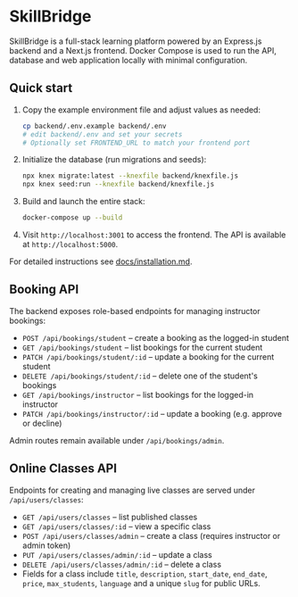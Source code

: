 # SkillBridge

SkillBridge is a full-stack learning platform powered by an Express.js backend and a Next.js frontend. Docker Compose is used to run the API, database and web application locally with minimal configuration.

## Quick start

1. Copy the example environment file and adjust values as needed:

   ```bash
   cp backend/.env.example backend/.env
   # edit backend/.env and set your secrets
   # Optionally set FRONTEND_URL to match your frontend port
   ```

2. Initialize the database (run migrations and seeds):

   ```bash
   npx knex migrate:latest --knexfile backend/knexfile.js
   npx knex seed:run --knexfile backend/knexfile.js
   ```

3. Build and launch the entire stack:

   ```bash
   docker-compose up --build
   ```

4. Visit `http://localhost:3001` to access the frontend. The API is available at `http://localhost:5000`.

For detailed instructions see [docs/installation.md](docs/installation.md).

## Booking API

The backend exposes role-based endpoints for managing instructor bookings:

- `POST /api/bookings/student` – create a booking as the logged-in student
- `GET /api/bookings/student` – list bookings for the current student
- `PATCH /api/bookings/student/:id` – update a booking for the current student
- `DELETE /api/bookings/student/:id` – delete one of the student's bookings
- `GET /api/bookings/instructor` – list bookings for the logged-in instructor
- `PATCH /api/bookings/instructor/:id` – update a booking (e.g. approve or decline)

Admin routes remain available under `/api/bookings/admin`.

## Online Classes API

Endpoints for creating and managing live classes are served under `/api/users/classes`:

- `GET /api/users/classes` – list published classes
- `GET /api/users/classes/:id` – view a specific class
- `POST /api/users/classes/admin` – create a class (requires instructor or admin token)
- `PUT /api/users/classes/admin/:id` – update a class
- `DELETE /api/users/classes/admin/:id` – delete a class
- Fields for a class include `title`, `description`, `start_date`, `end_date`, `price`, `max_students`, `language` and a unique `slug` for public URLs.
